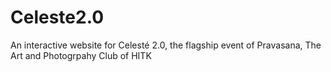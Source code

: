 # Celeste2.0
An interactive website for Celesté 2.0, the flagship event of Pravasana, The Art and Photogrpahy Club of HITK
